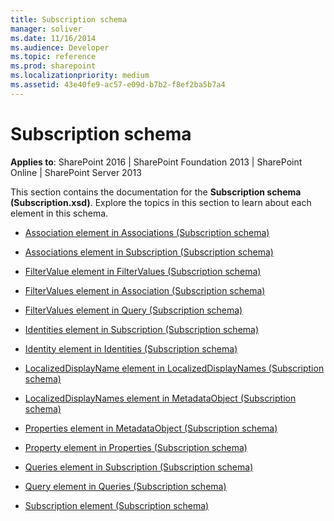 ```yaml
---
title: Subscription schema
manager: soliver
ms.date: 11/16/2014
ms.audience: Developer
ms.topic: reference
ms.prod: sharepoint
ms.localizationpriority: medium
ms.assetid: 43e40fe9-ac57-e09d-b7b2-f8ef2ba5b7a4
---
```


# Subscription schema

**Applies to**: SharePoint 2016 | SharePoint Foundation 2013 | SharePoint Online | SharePoint Server 2013

This section contains the documentation for the **Subscription schema (Subscription.xsd)**. Explore the topics in this section to learn about each element in this schema.

- [Association element in Associations (Subscription schema)](association-element-in-associations-subscription-schema.md)

- [Associations element in Subscription (Subscription schema)](associations-element-in-subscription-subscription-schema.md)

- [FilterValue element in FilterValues (Subscription schema)](filtervalue-element-in-filtervalues-subscription-schema.md)

- [FilterValues element in Association (Subscription schema)](filtervalues-element-in-association-subscription-schema.md)

- [FilterValues element in Query (Subscription schema)](filtervalues-element-in-query-subscription-schema.md)

- [Identities element in Subscription (Subscription schema)](identities-element-in-subscription-subscription-schema.md)

- [Identity element in Identities (Subscription schema)](identity-element-in-identities-subscription-schema.md)

- [LocalizedDisplayName element in LocalizedDisplayNames (Subscription schema)](localizeddisplayname-element-in-localizeddisplaynames-subscription-schema.md)

- [LocalizedDisplayNames element in MetadataObject (Subscription schema)](localizeddisplaynames-element-in-metadataobject-subscription-schema.md)

- [Properties element in MetadataObject (Subscription schema)](properties-element-in-metadataobject-subscription-schema.md)

- [Property element in Properties (Subscription schema)](property-element-in-properties-subscription-schema.md)

- [Queries element in Subscription (Subscription schema)](queries-element-in-subscription-subscription-schema.md)

- [Query element in Queries (Subscription schema)](query-element-in-queries-subscription-schema.md)

- [Subscription element (Subscription schema)](subscription-element-subscription-schema.md)








